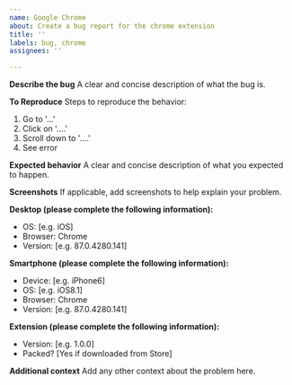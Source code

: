 ```yaml
---
name: Google Chrome
about: Create a bug report for the chrome extension
title: ''
labels: bug, chrome
assignees: ''

---
```


**Describe the bug**
A clear and concise description of what the bug is.

**To Reproduce**
Steps to reproduce the behavior:
1. Go to '...'
2. Click on '....'
3. Scroll down to '....'
4. See error

**Expected behavior**
A clear and concise description of what you expected to happen.

**Screenshots**
If applicable, add screenshots to help explain your problem.

**Desktop (please complete the following information):**
 - OS: [e.g. iOS]
 - Browser: Chrome
 - Version: [e.g. 87.0.4280.141]

**Smartphone (please complete the following information):**
 - Device: [e.g. iPhone6]
 - OS: [e.g. iOS8.1]
 - Browser: Chrome
 - Version: [e.g. 87.0.4280.141]


**Extension (please complete the following information):**
- Version: [e.g. 1.0.0]
- Packed? [Yes if downloaded from Store]

**Additional context**
Add any other context about the problem here.
